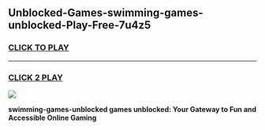 
## Unblocked-Games-swimming-games-unblocked-Play-Free-7u4z5
<h3>
<a href="https://premium76.site?title=swimming-games-unblocked&ref=10A">CLICK TO PLAY</a></h3>
<hr>

<h3>
<a href="https://premium76.site?title=swimming-games-unblocked&ref=10A">CLICK 2 PLAY</a>
  
</h3>

<a href="https://premium76.site?title=swimming-games-unblocked&ref=10A"><img src="https://clearcache.store/games.png"></a>


**swimming-games-unblocked games unblocked: Your Gateway to Fun and Accessible Online Gaming**
